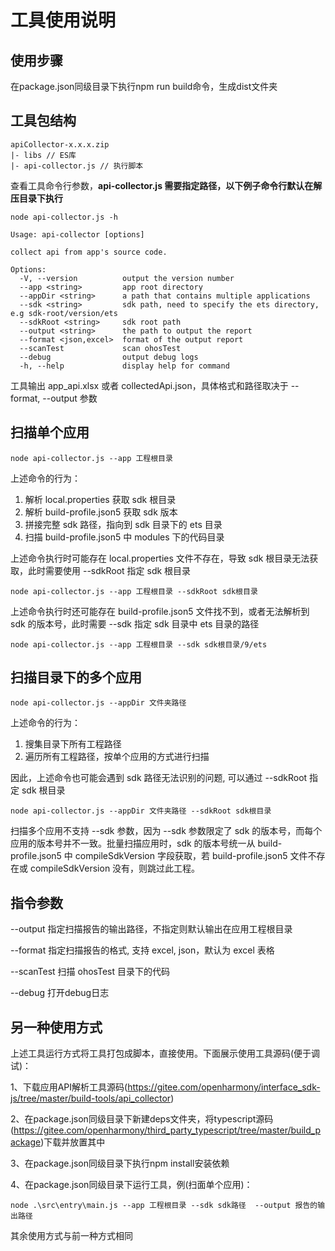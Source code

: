 # 工具使用说明

## 使用步骤
在package.json同级目录下执行npm run build命令，生成dist文件夹

## 工具包结构

```
apiCollector-x.x.x.zip
|- libs // ES库
|- api-collector.js // 执行脚本
```

查看工具命令行参数，**api-collector.js 需要指定路径，以下例子命令行默认在解压目录下执行**

```shell
node api-collector.js -h
```

```shell
Usage: api-collector [options]

collect api from app's source code.

Options:
  -V, --version          output the version number
  --app <string>         app root directory
  --appDir <string>      a path that contains multiple applications
  --sdk <string>         sdk path, need to specify the ets directory, e.g sdk-root/version/ets
  --sdkRoot <string>     sdk root path
  --output <string>      the path to output the report
  --format <json,excel>  format of the output report
  --scanTest             scan ohosTest
  --debug                output debug logs
  -h, --help             display help for command
```

工具输出 app_api.xlsx 或者 collectedApi.json，具体格式和路径取决于 --format, --output 参数

## 扫描单个应用

```shell
node api-collector.js --app 工程根目录
```

上述命令的行为：

1. 解析 local.properties 获取 sdk 根目录
2. 解析 build-profile.json5 获取 sdk 版本
3. 拼接完整 sdk 路径，指向到 sdk 目录下的 ets 目录
4. 扫描 build-profile.json5 中 modules 下的代码目录

上述命令执行时可能存在 local.properties 文件不存在，导致 sdk 根目录无法获取，此时需要使用 --sdkRoot 指定 sdk 根目录

```shell
node api-collector.js --app 工程根目录 --sdkRoot sdk根目录
```

上述命令执行时还可能存在 build-profile.json5 文件找不到，或者无法解析到 sdk 的版本号，此时需要 --sdk 指定 sdk 目录中 ets 目录的路径

```shell
node api-collector.js --app 工程根目录 --sdk sdk根目录/9/ets
```

## 扫描目录下的多个应用

```shell
node api-collector.js --appDir 文件夹路径
```

上述命令的行为：

1. 搜集目录下所有工程路径
2. 遍历所有工程路径，按单个应用的方式进行扫描

因此，上述命令也可能会遇到 sdk 路径无法识别的问题, 可以通过 --sdkRoot 指定 sdk 根目录

```shell
node api-collector.js --appDir 文件夹路径 --sdkRoot sdk根目录
```

扫描多个应用不支持 --sdk 参数，因为 --sdk 参数限定了 sdk 的版本号，而每个应用的版本号并不一致。批量扫描应用时，sdk 的版本号统一从 build-profile.json5 中 compileSdkVersion 字段获取，若 build-profile.json5 文件不存在或 compileSdkVersion 没有，则跳过此工程。

## 指令参数

--output 指定扫描报告的输出路径，不指定则默认输出在应用工程根目录

--format 指定扫描报告的格式, 支持 excel, json，默认为 excel 表格

--scanTest 扫描 ohosTest 目录下的代码

--debug 打开debug日志

## 另一种使用方式
上述工具运行方式将工具打包成脚本，直接使用。下面展示使用工具源码(便于调试)：

1、下载应用API解析工具源码(https://gitee.com/openharmony/interface_sdk-js/tree/master/build-tools/api_collector)

2、在package.json同级目录下新建deps文件夹，将typescript源码(https://gitee.com/openharmony/third_party_typescript/tree/master/build_package)下载并放置其中

3、在package.json同级目录下执行npm install安装依赖

4、在package.json同级目录下运行工具，例(扫面单个应用)：

```shell
node .\src\entry\main.js --app 工程根目录 --sdk sdk路径  --output 报告的输出路径
```

其余使用方式与前一种方式相同